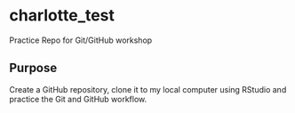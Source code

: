 # charlotte_test
Practice Repo for Git/GitHub workshop

## Purpose
Create a GitHub repository, clone it to my local computer using RStudio and practice the Git and GitHub workflow.
